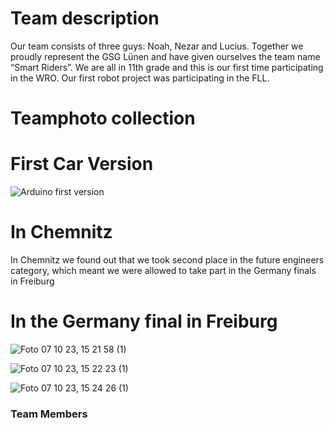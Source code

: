 # Team description

Our team consists of three guys: Noah, Nezar and Lucius.
Together we proudly represent the GSG Lünen and have given ourselves the team name “Smart Riders”. 
We are all in 11th grade and this is our first time participating in the WRO. Our first robot project was participating in the FLL.

# Teamphoto collection

# First Car Version

![Arduino first version](https://github.com/Nezar187/GSG_SmartiecarV2/assets/131178788/6dd0a7be-6d12-4a21-8942-087e7516830d)


# In Chemnitz 
In Chemnitz we found out that we took second place in the future engineers category,
which meant we were allowed to take part in the Germany finals in Freiburg





# In the Germany final in Freiburg 

![Foto 07 10 23, 15 21 58 (1)](https://github.com/Nezar187/GSG_SmartiecarV2/assets/131591590/fae3b959-deba-4750-9a18-3ec62ad98029)





![Foto 07 10 23, 15 22 23 (1)](https://github.com/Nezar187/GSG_SmartiecarV2/assets/131591590/14b6adcb-3616-49a8-8370-191d0f013766)





![Foto 07 10 23, 15 24 26 (1)](https://github.com/Nezar187/GSG_SmartiecarV2/assets/131591590/f9061950-64be-4c8e-bae2-6e4a36180812)





### Team Members 
